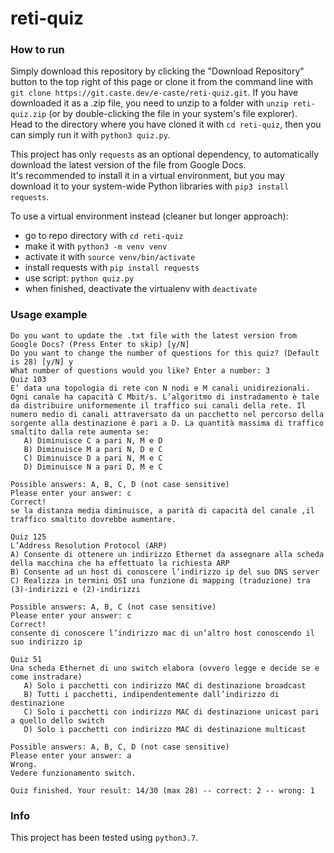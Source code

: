 # reti-quiz

### How to run

Simply download this repository by clicking the "Download Repository" button to the top right of this page or clone it from the command line with `git clone https://git.caste.dev/e-caste/reti-quiz.git`. If you have downloaded it as a .zip file, you need to unzip to a folder with `unzip reti-quiz.zip` (or by double-clicking the file in your system's file explorer).  
Head to the directory where you have cloned it with `cd reti-quiz`, then you can simply run it with `python3 quiz.py`.  

This project has only `requests` as an optional dependency, to automatically download the latest version of the file from Google Docs.  
It's recommended to install it in a virtual environment, but you may download it to your system-wide Python libraries with `pip3 install requests`.  

To use a virtual environment instead (cleaner but longer approach):  
- go to repo directory with `cd reti-quiz`
- make it with `python3 -m venv venv`
- activate it with `source venv/bin/activate`
- install requests with `pip install requests`
- use script: `python quiz.py`
- when finished, deactivate the virtualenv with `deactivate`


### Usage example

```
Do you want to update the .txt file with the latest version from Google Docs? (Press Enter to skip) [y/N] 
Do you want to change the number of questions for this quiz? (Default is 28) [y/N] y
What number of questions would you like? Enter a number: 3
Quiz 103
E’ data una topologia di rete con N nodi e M canali unidirezionali. Ogni canale ha capacità C Mbit/s. L’algoritmo di instradamento è tale da distribuire uniformemente il traffico sui canali della rete. Il numero medio di canali attraversato da un pacchetto nel percorso della sorgente alla destinazione è pari a D. La quantità massima di traffico smaltito dalla rete aumenta se: 
   A) Diminuisce C a pari N, M e D
   B) Diminuisce M a pari N, D e C
   C) Diminuisce D a pari N, M e C
   D) Diminuisce N a pari D, M e C

Possible answers: A, B, C, D (not case sensitive)
Please enter your answer: c
Correct!
se la distanza media diminuisce, a parità di capacità del canale ,il traffico smaltito dovrebbe aumentare.

Quiz 125
L’Address Resolution Protocol (ARP)
A) Consente di ottenere un indirizzo Ethernet da assegnare alla scheda della macchina che ha effettuato la richiesta ARP
B) Consente ad un host di conoscere l’indirizzo ip del suo DNS server
C) Realizza in termini OSI una funzione di mapping (traduzione) tra (3)-indirizzi e (2)-indirizzi

Possible answers: A, B, C (not case sensitive)
Please enter your answer: c
Correct!
consente di conoscere l’indirizzo mac di un’altro host conoscendo il suo indirizzo ip

Quiz 51
Una scheda Ethernet di uno switch elabora (ovvero legge e decide se e come instradare)
   A) Solo i pacchetti con indirizzo MAC di destinazione broadcast
   B) Tutti i pacchetti, indipendentemente dall’indirizzo di destinazione
   C) Solo i pacchetti con indirizzo MAC di destinazione unicast pari a quello dello switch
   D) Solo i pacchetti con indirizzo MAC di destinazione multicast

Possible answers: A, B, C, D (not case sensitive)
Please enter your answer: a
Wrong.
Vedere funzionamento switch.

Quiz finished. Your result: 14/30 (max 28) -- correct: 2 -- wrong: 1
```


### Info

This project has been tested using `python3.7`.

